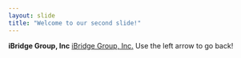 ```yaml
---
layout: slide
title: "Welcome to our second slide!"
---
```

**iBridge Group, Inc**   [iBridge Group, Inc.](https://www.ibridgegroup.com)
Use the left arrow to go back!
